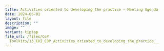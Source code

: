```yaml
---
title: Activities oriented to developing the practice – Meeting Agenda
date: 2024-06-01
layout: file
description: ""
image: ""
variant: tiptap
file_url: /files/CoP
  Toolkits/13_CHI_COP_Activities_oriented_to_developing_the_practice___Meeting_Agenda.pdf
---
```

